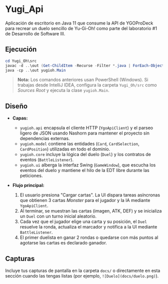 # Yugi_Api

Aplicación de escritorio en Java 11 que consume la API de YGOProDeck para recrear un duelo sencillo de Yu-Gi-Oh! como parte del laboratorio #1 de Desarrollo de Software III.

## Ejecución

```powershell
cd Yugi_Oh\src
javac -d ..\out (Get-ChildItem -Recurse -Filter *.java | ForEach-Object { $_.FullName })
java -cp ..\out yugioh.Main
```

> **Nota:** Los comandos anteriores usan PowerShell (Windows). Si trabajas desde IntelliJ IDEA, configura la carpeta `Yugi_Oh/src` como *Sources Root* y ejecuta la clase `yugioh.Main`.

## Diseño

- **Capas:**
	- `yugioh.api` encapsula el cliente HTTP (`YgoApiClient`) y el parseo ligero de JSON usando Nashorn para mantener el proyecto sin dependencias externas.
	- `yugioh.model` contiene las entidades (`Card`, `CardSelection`, `CardPosition`) utilizadas en todo el dominio.
	- `yugioh.core` incluye la lógica del duelo (`Duel`) y los contratos de eventos (`BattleListener`).
	- `yugioh.ui` alberga la interfaz Swing (`GameWindow`), que escucha los eventos del duelo y mantiene el hilo de la EDT libre durante las peticiones.

- **Flujo principal:**
	1. El usuario presiona "Cargar cartas". La UI dispara tareas asíncronas que obtienen 3 cartas *Monster* para el jugador y la IA mediante `YgoApiClient`.
	2. Al terminar, se muestran las cartas (imagen, ATK, DEF) y se inicializa un `Duel` con un turno inicial aleatorio.
	3. Cada vez que el jugador elige una carta y su posición, el `Duel` resuelve la ronda, actualiza el marcador y notifica a la UI mediante `BattleListener`.
	4. El primer duelista en ganar 2 rondas o quedarse con más puntos al agotarse las cartas es declarado ganador.

## Capturas

Incluye tus capturas de pantalla en la carpeta `docs/` o directamente en esta sección cuando las tengas listas (por ejemplo, `![Duelo](docs/duelo.png)`).